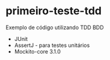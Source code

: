 # primeiro-teste-tdd
Exemplo de código utilizando TDD BDD

- JUnit
- AssertJ - para testes unitários
- Mockito-core 3.1.0